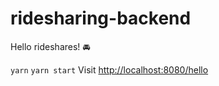 # ridesharing-backend

Hello rideshares! 🚘

`yarn`
`yarn start`
Visit [http://localhost:8080/hello](http://localhost:8080/hello)